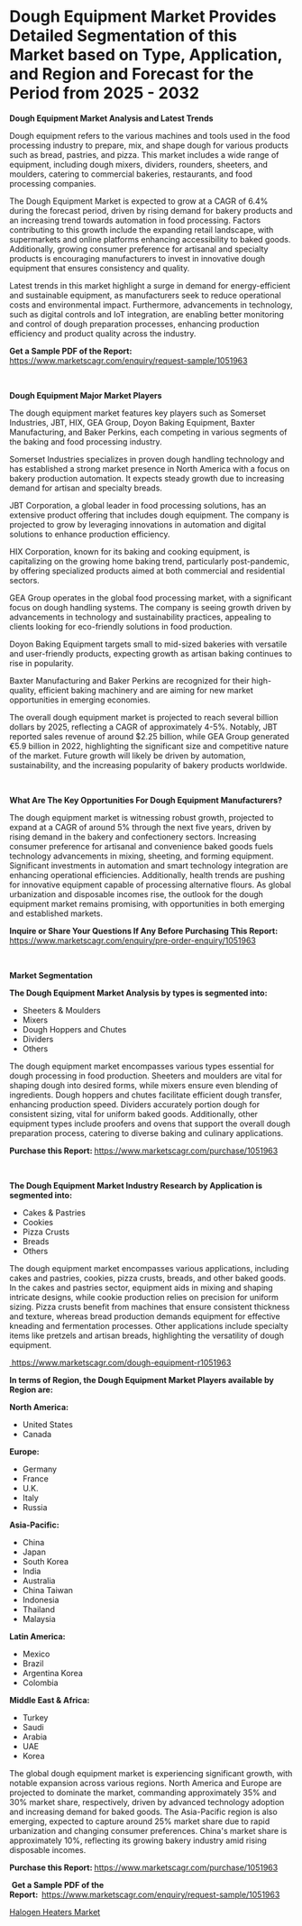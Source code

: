 <p><h1>Dough Equipment Market Provides Detailed Segmentation of this Market based on Type, Application, and Region and Forecast for the Period from 2025 - 2032</h1></p><p><strong>Dough Equipment Market Analysis and Latest Trends</strong></p>
<p><p>Dough equipment refers to the various machines and tools used in the food processing industry to prepare, mix, and shape dough for various products such as bread, pastries, and pizza. This market includes a wide range of equipment, including dough mixers, dividers, rounders, sheeters, and moulders, catering to commercial bakeries, restaurants, and food processing companies.</p><p>The Dough Equipment Market is expected to grow at a CAGR of 6.4% during the forecast period, driven by rising demand for bakery products and an increasing trend towards automation in food processing. Factors contributing to this growth include the expanding retail landscape, with supermarkets and online platforms enhancing accessibility to baked goods. Additionally, growing consumer preference for artisanal and specialty products is encouraging manufacturers to invest in innovative dough equipment that ensures consistency and quality.</p><p>Latest trends in this market highlight a surge in demand for energy-efficient and sustainable equipment, as manufacturers seek to reduce operational costs and environmental impact. Furthermore, advancements in technology, such as digital controls and IoT integration, are enabling better monitoring and control of dough preparation processes, enhancing production efficiency and product quality across the industry.</p></p>
<p><strong>Get a Sample PDF of the Report:&nbsp;</strong> <a href="https://www.marketscagr.com/enquiry/request-sample/1051963?utm_campaign=2337&utm_medium=2&utm_source=Github&utm_content=ia&utm_term=20022025&utm_id=dough-equipment">https://www.marketscagr.com/enquiry/request-sample/1051963</a></p>
<p>&nbsp;</p>
<p><strong>Dough Equipment Major Market Players</strong></p>
<p><p>The dough equipment market features key players such as Somerset Industries, JBT, HIX, GEA Group, Doyon Baking Equipment, Baxter Manufacturing, and Baker Perkins, each competing in various segments of the baking and food processing industry. </p><p>Somerset Industries specializes in proven dough handling technology and has established a strong market presence in North America with a focus on bakery production automation. It expects steady growth due to increasing demand for artisan and specialty breads. </p><p>JBT Corporation, a global leader in food processing solutions, has an extensive product offering that includes dough equipment. The company is projected to grow by leveraging innovations in automation and digital solutions to enhance production efficiency. </p><p>HIX Corporation, known for its baking and cooking equipment, is capitalizing on the growing home baking trend, particularly post-pandemic, by offering specialized products aimed at both commercial and residential sectors. </p><p>GEA Group operates in the global food processing market, with a significant focus on dough handling systems. The company is seeing growth driven by advancements in technology and sustainability practices, appealing to clients looking for eco-friendly solutions in food production.</p><p>Doyon Baking Equipment targets small to mid-sized bakeries with versatile and user-friendly products, expecting growth as artisan baking continues to rise in popularity.</p><p>Baxter Manufacturing and Baker Perkins are recognized for their high-quality, efficient baking machinery and are aiming for new market opportunities in emerging economies.</p><p>The overall dough equipment market is projected to reach several billion dollars by 2025, reflecting a CAGR of approximately 4-5%. Notably, JBT reported sales revenue of around $2.25 billion, while GEA Group generated €5.9 billion in 2022, highlighting the significant size and competitive nature of the market. Future growth will likely be driven by automation, sustainability, and the increasing popularity of bakery products worldwide.</p></p>
<p>&nbsp;</p>
<p><strong>What Are The Key Opportunities For Dough Equipment Manufacturers?</strong></p>
<p><p>The dough equipment market is witnessing robust growth, projected to expand at a CAGR of around 5% through the next five years, driven by rising demand in the bakery and confectionery sectors. Increasing consumer preference for artisanal and convenience baked goods fuels technology advancements in mixing, sheeting, and forming equipment. Significant investments in automation and smart technology integration are enhancing operational efficiencies. Additionally, health trends are pushing for innovative equipment capable of processing alternative flours. As global urbanization and disposable incomes rise, the outlook for the dough equipment market remains promising, with opportunities in both emerging and established markets.</p></p>
<p><strong>Inquire or Share Your Questions If Any Before Purchasing This Report:</strong> <a href="https://www.marketscagr.com/enquiry/pre-order-enquiry/1051963?utm_campaign=2337&utm_medium=2&utm_source=Github&utm_content=ia&utm_term=20022025&utm_id=dough-equipment">https://www.marketscagr.com/enquiry/pre-order-enquiry/1051963</a></p>
<p>&nbsp;</p>
<p><strong>Market Segmentation</strong></p>
<p><strong>The Dough Equipment Market Analysis by types is segmented into:</strong></p>
<p><ul><li>Sheeters & Moulders</li><li>Mixers</li><li>Dough Hoppers and Chutes</li><li>Dividers</li><li>Others</li></ul></p>
<p><p>The dough equipment market encompasses various types essential for dough processing in food production. Sheeters and moulders are vital for shaping dough into desired forms, while mixers ensure even blending of ingredients. Dough hoppers and chutes facilitate efficient dough transfer, enhancing production speed. Dividers accurately portion dough for consistent sizing, vital for uniform baked goods. Additionally, other equipment types include proofers and ovens that support the overall dough preparation process, catering to diverse baking and culinary applications.</p></p>
<p><strong>Purchase this Report:&nbsp;</strong><a href="https://www.marketscagr.com/purchase/1051963?utm_campaign=2337&utm_medium=2&utm_source=Github&utm_content=ia&utm_term=20022025&utm_id=dough-equipment">https://www.marketscagr.com/purchase/1051963</a></p>
<p>&nbsp;</p>
<p><strong>The Dough Equipment Market Industry Research by Application is segmented into:</strong></p>
<p><ul><li>Cakes & Pastries</li><li>Cookies</li><li>Pizza Crusts</li><li>Breads</li><li>Others</li></ul></p>
<p><p>The dough equipment market encompasses various applications, including cakes and pastries, cookies, pizza crusts, breads, and other baked goods. In the cakes and pastries sector, equipment aids in mixing and shaping intricate designs, while cookie production relies on precision for uniform sizing. Pizza crusts benefit from machines that ensure consistent thickness and texture, whereas bread production demands equipment for effective kneading and fermentation processes. Other applications include specialty items like pretzels and artisan breads, highlighting the versatility of dough equipment.</p></p>
<p><a href="https://www.marketscagr.com/dough-equipment-r1051963?utm_campaign=2337&utm_medium=2&utm_source=Github&utm_content=ia&utm_term=20022025&utm_id=dough-equipment">&nbsp;https://www.marketscagr.com/dough-equipment-r1051963</a></p>
<p><strong>In terms of Region, the Dough Equipment Market Players available by Region are:</strong></p>
<p>
    <p> <strong> North America: </strong>
        <ul>
            <li>United States</li>
            <li>Canada</li>
        </ul>
        </p> 
    <p> <strong> Europe: </strong>
        <ul>
            <li>Germany</li>
            <li>France</li>
            <li>U.K.</li>
            <li>Italy</li>
            <li>Russia</li>
        </ul>
        </p> 
    <p> <strong> Asia-Pacific: </strong>
        <ul>
            <li>China</li>
            <li>Japan</li>
            <li>South Korea</li>
            <li>India</li>
            <li>Australia</li>
            <li>China Taiwan</li>
            <li>Indonesia</li>
            <li>Thailand</li>
            <li>Malaysia</li>
        </ul>
        </p> 
    <p> <strong> Latin America: </strong>
        <ul>
            <li>Mexico</li>
            <li>Brazil</li>
            <li>Argentina Korea</li>
            <li>Colombia</li>
        </ul>
        </p> 
    <p> <strong> Middle East & Africa: </strong>
        <ul>
            <li>Turkey</li>
            <li>Saudi</li>
            <li>Arabia</li>
            <li>UAE</li>
            <li>Korea</li>
        </ul>
    </p>
    </p>
<p><p>The global dough equipment market is experiencing significant growth, with notable expansion across various regions. North America and Europe are projected to dominate the market, commanding approximately 35% and 30% market share, respectively, driven by advanced technology adoption and increasing demand for baked goods. The Asia-Pacific region is also emerging, expected to capture around 25% market share due to rapid urbanization and changing consumer preferences. China's market share is approximately 10%, reflecting its growing bakery industry amid rising disposable incomes.</p></p>
<p><strong>Purchase this Report: </strong><a href="https://www.marketscagr.com/purchase/1051963?utm_campaign=2337&utm_medium=2&utm_source=Github&utm_content=ia&utm_term=20022025&utm_id=dough-equipment">https://www.marketscagr.com/purchase/1051963</a></p>
<p>&nbsp;<strong>Get a Sample PDF of the Report:&nbsp;&nbsp;</strong><a href="https://www.marketscagr.com/enquiry/request-sample/1051963?utm_campaign=2337&utm_medium=2&utm_source=Github&utm_content=ia&utm_term=20022025&utm_id=dough-equipment">https://www.marketscagr.com/enquiry/request-sample/1051963</a></p>
<p><strong></strong></p>
<p><p><a href="https://github.com/lehumiston1971679/Market-Research-Report-List-1/blob/main/halogen-heaters-market.md?utm_campaign=2337&utm_medium=2&utm_source=Github&utm_content=ia&utm_term=20022025&utm_id=dough-equipment">Halogen Heaters Market</a></p></p>